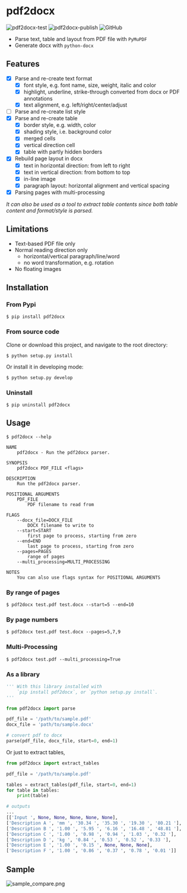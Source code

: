 # pdf2docx 

![pdf2docx-test](https://github.com/dothinking/pdf2docx/workflows/pdf2docx-test/badge.svg)
![pdf2docx-publish](https://github.com/dothinking/pdf2docx/workflows/pdf2docx-publish/badge.svg)
![GitHub](https://img.shields.io/github/license/dothinking/pdf2docx)

- Parse text, table and layout from PDF file with `PyMuPDF`
- Generate docx with `python-docx`

## Features

- [x] Parse and re-create text format
	- [x] font style, e.g. font name, size, weight, italic and color
    - [x] highlight, underline, strike-through converted from docx or PDF annotations
    - [x] text alignment, e.g. left/right/center/adjust
- [ ] Parse and re-create list style
- [x] Parse and re-create table
    - [x] border style, e.g. width, color
    - [x] shading style, i.e. background color
    - [x] merged cells
    - [x] vertical direction cell
    - [x] table with partly hidden borders
- [x] Rebuild page layout in docx
	- [x] text in horizontal direction: from left to right
	- [x] text in vertical direction: from bottom to top
	- [x] in-line image
    - [x] paragraph layout: horizontal alignment and vertical spacing
- [x] Parsing pages with multi-processing

*It can also be used as a tool to extract table contents since both table content and format/style is parsed.*

## Limitations

- Text-based PDF file only
- Normal reading direction only
    - horizontal/vertical paragraph/line/word
    - no word transformation, e.g. rotation
- No floating images


## Installation

### From Pypi

```
$ pip install pdf2docx
```

### From source code

Clone or download this project, and navigate to the root directory:

```
$ python setup.py install
```

Or install it in developing mode:

```
$ python setup.py develop
```

### Uninstall

```
$ pip uninstall pdf2docx
```

## Usage

```
$ pdf2docx --help

NAME
    pdf2docx - Run the pdf2docx parser.

SYNOPSIS
    pdf2docx PDF_FILE <flags>

DESCRIPTION
    Run the pdf2docx parser.

POSITIONAL ARGUMENTS
    PDF_FILE
        PDF filename to read from

FLAGS
    --docx_file=DOCX_FILE
        DOCX filename to write to
    --start=START
        first page to process, starting from zero
    --end=END
        last page to process, starting from zero
    --pages=PAGES
        range of pages
    --multi_processing=MULTI_PROCESSING

NOTES
    You can also use flags syntax for POSITIONAL ARGUMENTS
```

### By range of pages

```
$ pdf2docx test.pdf test.docx --start=5 --end=10
```

### By page numbers

```
$ pdf2docx test.pdf test.docx --pages=5,7,9
```

### Multi-Processing

```
$ pdf2docx test.pdf --multi_processing=True
```


### As a library

```python
''' With this library installed with 
    `pip install pdf2docx`, or `python setup.py install`.
'''

from pdf2docx import parse

pdf_file = '/path/to/sample.pdf'
docx_file = 'path/to/sample.docx'

# convert pdf to docx
parse(pdf_file, docx_file, start=0, end=1)
```

Or just to extract tables,

```python
from pdf2docx import extract_tables

pdf_file = '/path/to/sample.pdf'

tables = extract_tables(pdf_file, start=0, end=1)
for table in tables:
    print(table)

# outputs
...
[['Input ', None, None, None, None, None], 
['Description A ', 'mm ', '30.34 ', '35.30 ', '19.30 ', '80.21 '],
['Description B ', '1.00 ', '5.95 ', '6.16 ', '16.48 ', '48.81 '],
['Description C ', '1.00 ', '0.98 ', '0.94 ', '1.03 ', '0.32 '],
['Description D ', 'kg ', '0.84 ', '0.53 ', '0.52 ', '0.33 '],
['Description E ', '1.00 ', '0.15 ', None, None, None],
['Description F ', '1.00 ', '0.86 ', '0.37 ', '0.78 ', '0.01 ']]
```

## Sample

![sample_compare.png](https://s1.ax1x.com/2020/08/04/aDryx1.png)